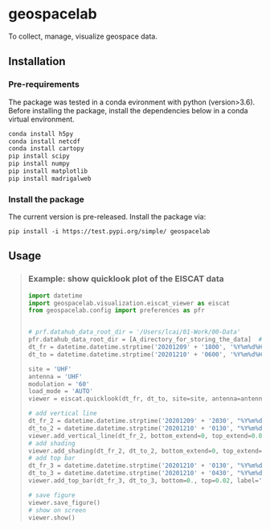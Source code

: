 # geospacelab
To collect, manage, visualize geospace data.

## Installation

### Pre-requirements
The package was tested in a conda evironment with python (version>3.6). 
Before installing the package, install the dependencies below in a conda virtual environment.

```sh
conda install h5py
conda install netcdf
conda install cartopy 
pip install scipy
pip install numpy
pip install matplotlib
pip install madrigalweb
```

### Install the package
The current version is pre-released. Install the package via:

```shell
pip install -i https://test.pypi.org/simple/ geospacelab
```

## Usage

> ### Example: show quicklook plot of the EISCAT data
> ```python
> import datetime
> import geospacelab.visualization.eiscat_viewer as eiscat
> from geospacelab.config import preferences as pfr
> 
>
> # prf.datahub_data_root_dir = '/Users/lcai/01-Work/00-Data'
> pfr.datahub_data_root_dir = [A_directory_for_storing_the_data]  # Default: ~/Geospace_Data
> dt_fr = datetime.datetime.strptime('20201209' + '1800', '%Y%m%d%H%M')
> dt_to = datetime.datetime.strptime('20201210' + '0600', '%Y%m%d%H%M')
>
> site = 'UHF'
> antenna = 'UHF'
> modulation = '60'
> load_mode = 'AUTO'
> viewer = eiscat.quicklook(dt_fr, dt_to, site=site, antenna=antenna, modulation=modulation, load_mode='AUTO')
> 
> # add vertical line
> dt_fr_2 = datetime.datetime.strptime('20201209' + '2030', "%Y%m%d%H%M")
> dt_to_2 = datetime.datetime.strptime('20201210' + '0130', "%Y%m%d%H%M")
> viewer.add_vertical_line(dt_fr_2, bottom_extend=0, top_extend=0.02, label='Line 1', label_position='top')
> # add shading
> viewer.add_shading(dt_fr_2, dt_to_2, bottom_extend=0, top_extend=0.02, label='Shading 1', label_position='top')
> # add top bar
> dt_fr_3 = datetime.datetime.strptime('20201210' + '0130', "%Y%m%d%H%M")
> dt_to_3 = datetime.datetime.strptime('20201210' + '0430', "%Y%m%d%H%M")
> viewer.add_top_bar(dt_fr_3, dt_to_3, bottom=0., top=0.02, label='Top bar 1')
>
> # save figure
> viewer.save_figure()
> # show on screen
> viewer.show()
> ```